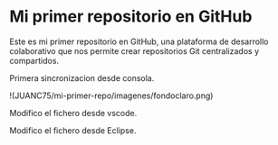 # Mi primer repositorio en GitHub


Este es mi primer repositorio en GitHub, una plataforma de desarrollo
colaborativo que nos permite crear repositorios Git centralizados y compartidos.

Primera sincronizacion desde consola.

!(JUANC75/mi-primer-repo/imagenes/fondoclaro.png)

Modifico el fichero desde vscode.

Modifico el fichero desde Eclipse.
